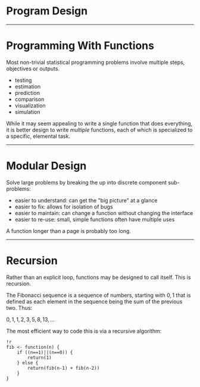 Program Design
==============

---

Programming With Functions
==========================

Most non-trivial statistical programming problems involve multiple steps, objectives or outputs.

* testing
* estimation
* prediction
* comparison
* visualization
* simulation

While it may seem appealing to write a single function that does everything, it is better design to write *multiple* functions, each of which is specialized to a specific, elemental task. 

---

Modular Design
==============

Solve large problems by breaking the up into discrete component sub-problems:

* easier to understand: can get the "big picture" at a glance
* easier to fix: allows for isolation of bugs
* easier to maintain: can change a function without changing the interface
* easier to re-use: small, simple functions often have multiple uses

A function longer than a page is probably too long.

---

Recursion
=========

Rather than an explicit loop, functions may be designed to call itself. This is recursion.

The Fibonacci sequence is a sequence of numbers, starting with $0,1$ that is defined as each element in the sequence being the sum of the previous two. Thus:

$0,1,1,2,3,5,8,13,\ldots$

The most efficient way to code this is via a recursive algorithm:

    !r
    fib <- function(n) {
        if ((n==1)||(n==0)) {
            return(1)
        } else {
            return(fib(n-1) + fib(n-2))
        }
    }

<!-- Scripts -->
<script type="text/javascript"
    src="http://cdn.mathjax.org/mathjax/latest/MathJax.js?config=TeX-AMS-MML_HTMLorMML">
</script>
<script type="text/javascript">MathJax.Hub.Config({tex2jax: {processEscapes: true,
    processEnvironments: false, inlineMath: [ ['$','$'] ],
    displayMath: [ ['$$','$$'] ] },
    asciimath2jax: {delimiters: [ ['$','$'] ] },
    "HTML-CSS": {minScaleAdjust: 125 } });
</script>